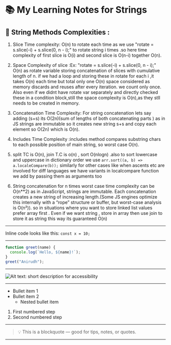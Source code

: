 # 📚 My Learning Notes for Strings

<!-- USE CTRL+SHIFT+V inside md file to preview rendered in vscode itself -->

## 📌 String Methods Complexities :

1. Slice Time complexity: O(n) to rotate each time as we use "rotate = s.slice(-i) + s.slice(0, n - i);" to rotate string i times .so here time complexity of first slice is O(i) and second slice is O(n-i) together O(n).

2. Space Complexity of slice :Ex: "rotate = s.slice(-i) + s.slice(0, n - i);" O(n) as rotate variable storing concatenation of slices with cumulative length of n.
   if we had a loop and storing these in rotate for each i ,it takes O(n) each time but total only one O(n) space considered as memory discards and reuses after every iteration.
   we count only once.
   Also even if we didnt have rotate var separately and directly checked these in a condition block,still the space
   complexity is O(n),as they stll needs to be created in memory.

3. Concatenation Time Complexity: For string concatenation lets say adding (s+s) its O(2n)(sum of lengths of both concatenating parts ) as in JS strings are immutable so it creates new string s+s and copy each element so O(2n)
   which is O(n).

4. Includes Time Complexity :includes method compares substring chars to each possible position of main string, so worst case O(n).
5. split TC is O(n), join T.C is o(n) , sort O(nlogn) .also to sort lowercase and uppercase in dictionary order
   we use `arr.sort((a, b) => a.localeCompare(b));` similarly for other cases like when ascents etc are involved for diff languages we have variants in localcompare function we add by passing them as arguments too

6. String concatenation for n times worst case time complexity can be O(n\*\*2) as in JavaScript, strings are immutable.
   Each concatenation creates a new string of increasing length.(Some JS engines optimize this internally with a “rope” structure or buffer, but worst-case analysis is O(n²)). so in situations where you want to store linked list values prefer array first .
   Even if we want string , store in array then use join to store it as string this way its guaranteed O(n)

---

Inline code looks like this: `const x = 10;`

---

<!-- ===================== -->
<!--     JS CODE BLOCK     -->
<!-- ===================== -->

```js
function greet(name) {
  console.log(`Hello, ${name}!`);
}
greet("Anirudh");
```

---

<!-- ===================== -->
<!--        IMAGE          -->
<!-- ===================== -->

![Alt text: short description for accessibility](images/example.png)

<!-- Replace 'images/example.png' with your image path or URL.
     The alt text describes the image for screen readers or if the image can't load -->

---

<!-- ===================== -->
<!--       LISTS           -->
<!-- ===================== -->

- Bullet item 1
- Bullet item 2
  - Nested bullet item

1. First numbered step
2. Second numbered step

---

<!-- ===================== -->
<!--     BLOCKQUOTE        -->
<!-- ===================== -->

> 💡 This is a blockquote — good for tips, notes, or quotes.

---

<!-- ===================== -->
<!--    HORIZONTAL LINE    -->

## <!-- ===================== -->

<!-- Creates a horizontal rule to separate sections -->
